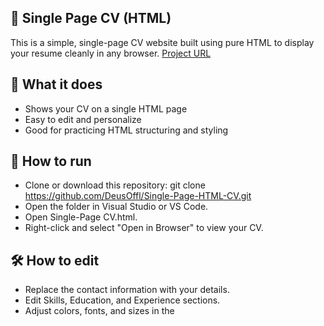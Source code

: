## 📝 Single Page CV (HTML)
This is a simple, single-page CV website built using pure HTML to display your resume cleanly in any browser.
[Project URL](http://127.0.0.1:3000/c:/Coding/Single-Page-CV)

## 📄 What it does
* Shows your CV on a single HTML page
* Easy to edit and personalize
* Good for practicing HTML structuring and styling

## 🚀 How to run
* Clone or download this repository:
git clone https://github.com/DeusOffl/Single-Page-HTML-CV.git
* Open the folder in Visual Studio or VS Code.
* Open Single-Page CV.html.
* Right-click and select "Open in Browser" to view your CV.

## 🛠️ How to edit
* Replace the contact information with your details.
* Edit Skills, Education, and Experience sections.
* Adjust colors, fonts, and sizes in the <style> section as you like.


## 🌱 Skills practiced
✅ Basic HTML structure
✅ Inline CSS styling
✅ Adding links to LinkedIn and GitHub
✅ Structuring content for clarity

## 📸 Preview
<img width="1745" height="869" alt="image" src="https://github.com/user-attachments/assets/379c5250-a8d9-43bc-9f95-7a79e8c552cb" />


## 📄 License
This project is open for learning and personal use. Feel free to modify and use it to showcase your own CV online.

